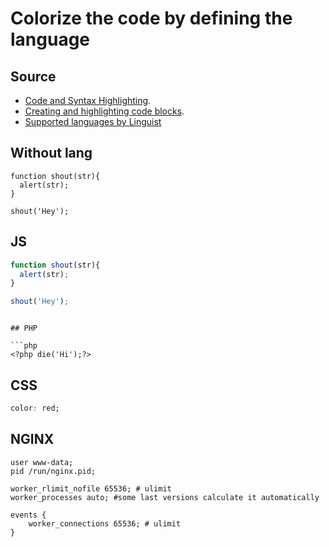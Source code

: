 # Colorize the code by defining the language

## Source
* [Code and Syntax Highlighting](https://github.com/adam-p/markdown-here/wiki/Markdown-Cheatsheet#code-and-syntax-highlighting).
* [Creating and highlighting code blocks](https://help.github.com/articles/creating-and-highlighting-code-blocks/).
* [Supported languages by Linguist](https://github.com/github/linguist/blob/master/lib/linguist/languages.yml)

## Without lang

```
function shout(str){
  alert(str);
}

shout('Hey');
```

## JS

```javascript
function shout(str){
  alert(str);
}

shout('Hey');
```

```

## PHP

```php
<?php die('Hi');?>
```

## CSS
```css
color: red;
```

## NGINX
```nginx
user www-data;
pid /run/nginx.pid;

worker_rlimit_nofile 65536; # ulimit
worker_processes auto; #some last versions calculate it automatically

events {
    worker_connections 65536; # ulimit
}
```
